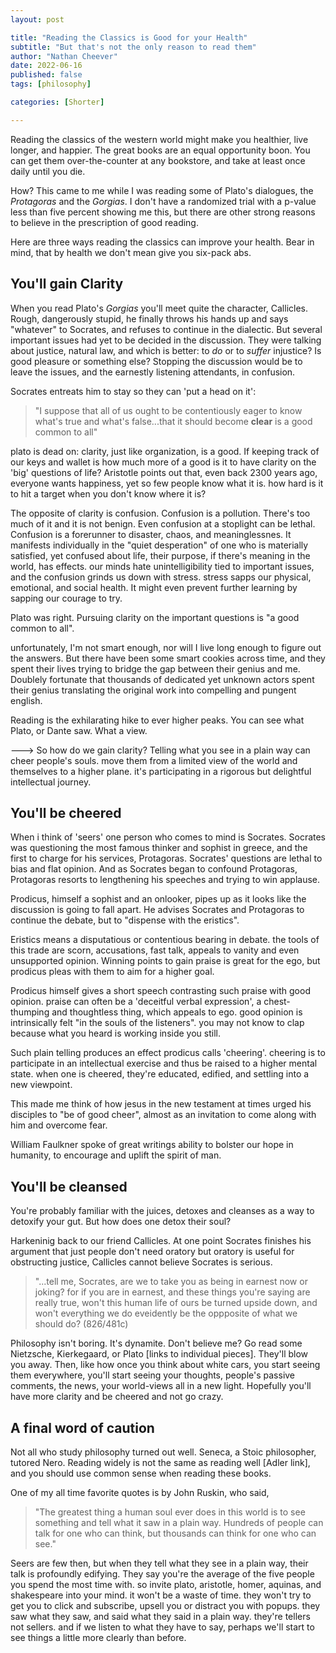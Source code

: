```yaml
---
layout: post

title: "Reading the Classics is Good for your Health"
subtitle: "But that's not the only reason to read them" 
author: "Nathan Cheever"
date: 2022-06-16
published: false
tags: [philosophy]

categories: [Shorter]

---
```


Reading the classics of the western world might make you healthier, live longer, and happier. 
The great books are an equal opportunity boon. You can get them over-the-counter at any bookstore, and take at least once daily until you die.

How? This came to me while I was reading some of Plato's dialogues, the _Protagoras_ and the _Gorgias_. I don't have a randomized trial with a p-value less than five percent showing me this, but there are other strong reasons to believe in the prescription of good reading.

Here are three ways reading the classics can improve your health. Bear in mind, that by health we don't mean give you six-pack abs.

## You'll gain Clarity
When you read Plato's _Gorgias_ you'll meet quite the character, Callicles. Rough, dangerously stupid, he finally throws his hands up and says "whatever" to Socrates, and refuses to continue in the dialectic. But several important issues had yet to be decided in the discussion. They were talking about justice, natural law, and which is better: to _do_ or to _suffer_ injustice? Is good pleasure or something else? Stopping the discussion would be to leave the issues, and the earnestly listening attendants, in confusion.

Socrates entreats him to stay so they can 'put a head on it':
> "I suppose that all of us ought to be contentiously eager to know what's true and what's false...that it should become **clear** is a good common to all"

plato is dead on: clarity, just like organization, is a good.
 If keeping track of our keys and wallet is how much more of a good is it to have clarity on the 'big' questions of life?
Aristotle points out that, even back 2300 years ago, everyone wants happiness, yet so few people know what it is. how hard is it to hit a target when you don't know where it is?

The opposite of clarity is confusion. Confusion is a pollution. There's too much of it and it is not benign.
 Even confusion at a stoplight can be lethal. Confusion is a forerunner to disaster, chaos, and meaninglessnes. It manifests individually in the "quiet desperation" of one who is materially satisfied, yet confused about life, their purpose, if there's meaning in the world, has effects. our minds hate unintelligibility tied to important issues, and the confusion grinds us down with stress. stress sapps our physical, emotional, and social health. It might even prevent further learning by sapping our courage to try.

Plato was right. Pursuing clarity on the important questions is "a good common to all".

unfortunately, I'm not smart enough, nor will I live long enough to figure out the answers. But there have been some smart cookies across time, and they spent their lives trying to bridge the gap between their genius and me.
 Doublely fortunate that thousands of dedicated yet unknown actors spent their genius translating the original work into compelling and pungent english.

Reading is the exhilarating hike to ever higher peaks. You can see what Plato, or Dante saw. What a view.

---> So how do we gain clarity?
Telling what you see in a plain way can cheer people's souls. move them from a limited view of the world and themselves to a higher plane. it's participating in a rigorous but delightful intellectual journey.

## You'll be cheered
When i think of 'seers' one person who comes to mind is Socrates. Socrates was questioning the most famous thinker and sophist in greece, and the first to charge for his services, Protagoras.
Socrates' questions are lethal to bias and flat opinion. And as Socrates began to confound Protagoras, Protagoras resorts to lengthening his speeches and trying to win applause.

Prodicus, himself a sophist and an onlooker, pipes up as it looks like the discussion is going to fall apart.
He advises Socrates and Protagoras to continue the debate, but to "dispense with the eristics".

Eristics means a disputatious or contentious bearing in debate. the tools of this trade are scorn, accusations, fast talk, appeals to vanity and even unsupported opinion. 
Winning points to gain praise is great for the ego, but prodicus pleas with them to aim for a higher goal.

Prodicus himself gives a short speech contrasting such praise with good opinion. 
praise can often be a 'deceitful verbal expression', a chest-thumping and thoughtless thing, which appeals to ego.
good opinion is intrinsically felt "in the souls of the listeners".
 you may not know to clap because what you heard is working inside you still.

Such plain telling produces an effect prodicus calls 'cheering'.
 cheering is to participate in an intellectual exercise and thus be raised to a higher mental state.
 when one is cheered, they're educated, edified, and settling into a new viewpoint.

This made me think of how jesus in the new testament at times urged his disciples to "be of good cheer", almost as an invitation to come along with him and overcome fear.

William Faulkner spoke of great writings ability to bolster our hope in humanity, to encourage and uplift the spirit of man.

## You'll be cleansed
You're probably familiar with the juices, detoxes and cleanses as a way to detoxify your gut. But how does one detox their soul?

Harkeninig back to our friend Callicles. At one point Socrates finishes his argument that just people don't need oratory but oratory is useful for obstructing justice, Callicles cannot believe Socrates is serious.
> "...tell me, Socrates, are we to take you as being in earnest now or joking? for if you are in earnest, and these things you're saying are really true, won't this human life of ours be turned upside down, and won't everything we do eveidently be the oppposite of what we should do? (826/481c)

Philosophy isn't boring. It's dynamite. Don't believe me? Go read some Nietzsche, Kierkegaard, or Plato [links to individual pieces]. They'll blow you away. Then, like how once you think about white cars, you start seeing them everywhere, you'll start seeing your thoughts, people's passive comments, the news, your world-views all in a new light. Hopefully you'll have more clarity and be cheered and not go crazy. 

## A final word of caution
Not all who study philosophy turned out well. Seneca, a Stoic philosopher, tutored Nero. Reading widely is not the same as reading well [Adler link], and you should use common sense when reading these books. 

One of my all time favorite quotes is by John Ruskin, who said, 
> "The greatest thing a human soul ever does in this world is to see something and tell what it saw in a plain way. Hundreds of people can talk for one who can think, but thousands can think for one who can see." 

Seers are few then, but when they tell what they see in a plain way, their talk is profoundly edifying.
They say you're the average of the five people you spend the most time with. so invite plato, aristotle, homer, aquinas, and shakespeare into your mind. it won't be a waste of time. they won't try to get you to click and subscribe, upsell you or distract you with popups. they saw what they saw, and said what they said in a plain way. they're tellers not sellers. and if we listen to what they have to say, perhaps we'll start to see things a little more clearly than before.

